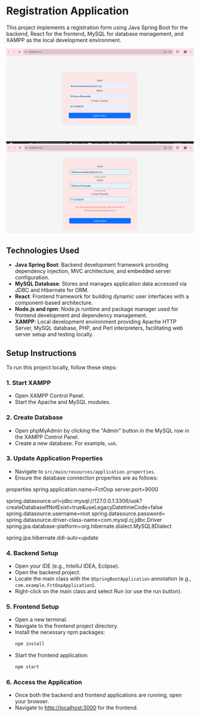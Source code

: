# Registration Application

This project implements a registration form using Java Spring Boot for the backend, React for the frontend, MySQL for database management, and XAMPP as the local development environment.

![](https://github.com/DilshanaRanawake/RegistrationFormOOP/blob/main/Screenshots/register1.png)
![](https://github.com/DilshanaRanawake/RegistrationFormOOP/blob/main/Screenshots/register2.png)

## Technologies Used

- **Java Spring Boot**: Backend development framework providing dependency injection, MVC architecture, and embedded server configuration.
- **MySQL Database**: Stores and manages application data accessed via JDBC and Hibernate for ORM.
- **React**: Frontend framework for building dynamic user interfaces with a component-based architecture.
- **Node.js and npm**: Node.js runtime and package manager used for frontend development and dependency management.
- **XAMPP**: Local development environment providing Apache HTTP Server, MySQL database, PHP, and Perl interpreters, facilitating web server setup and testing locally.

## Setup Instructions

To run this project locally, follow these steps:
### 1. Start XAMPP

- Open XAMPP Control Panel.
- Start the Apache and MySQL modules.
### 2. Create Database

- Open phpMyAdmin by clicking the "Admin" button in the MySQL row in the XAMPP Control Panel.
- Create a new database. For example, `uok`.

### 3. Update Application Properties

- Navigate to `src/main/resources/application.properties`.
- Ensure the database connection properties are as follows:

properties
spring.application.name=FctOop
server.port=9000

spring.datasource.url=jdbc:mysql://127.0.0.1:3306/uok?createDatabaseIfNotExist=true&useLegacyDatetimeCode=false
spring.datasource.username=root
spring.datasource.password=
spring.datasource.driver-class-name=com.mysql.cj.jdbc.Driver
spring.jpa.database-platform=org.hibernate.dialect.MySQL8Dialect

spring.jpa.hibernate.ddl-auto=update


### 4. Backend Setup 
   - Open your IDE (e.g., IntelliJ IDEA, Eclipse).
   - Open the backend project.
   - Locate the main class with the `@SpringBootApplication` annotation (e.g., `com.example.FctOopApplication`).
   - Right-click on the main class and select Run (or use the run button).

### 5. Frontend Setup
   - Open a new terminal.
   - Navigate to the frontend project directory.
   - Install the necessary npm packages:
     ```bash
     npm install
     ```
   - Start the frontend application:
     ```bash
     npm start
     ```

### 6. Access the Application
   - Once both the backend and frontend applications are running, open your browser.
   - Navigate to [http://localhost:3000](http://localhost:3000) for the frontend.
